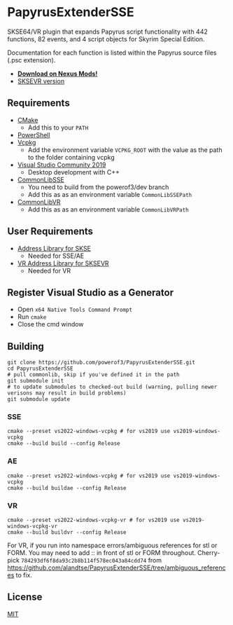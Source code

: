 # PapyrusExtenderSSE

SKSE64/VR plugin that expands Papyrus script functionality with 442 functions, 82 events, and 4 script objects for Skyrim Special Edition.

Documentation for each function is listed within the Papyrus source files (.psc extension).

* **[Download on Nexus Mods!](https://www.nexusmods.com/skyrimspecialedition/mods/22854)**
* [SKSEVR version](https://www.nexusmods.com/skyrimspecialedition/mods/58296)


## Requirements
* [CMake](https://cmake.org/)
	* Add this to your `PATH`
* [PowerShell](https://github.com/PowerShell/PowerShell/releases/latest)
* [Vcpkg](https://github.com/microsoft/vcpkg)
	* Add the environment variable `VCPKG_ROOT` with the value as the path to the folder containing vcpkg
* [Visual Studio Community 2019](https://visualstudio.microsoft.com/)
	* Desktop development with C++
* [CommonLibSSE](https://github.com/powerof3/CommonLibSSE/tree/dev)
	* You need to build from the powerof3/dev branch
	* Add this as as an environment variable `CommonLibSSEPath`
* [CommonLibVR](https://github.com/alandtse/CommonLibVR/tree/vr)
	* Add this as as an environment variable `CommonLibVRPath`

## User Requirements
* [Address Library for SKSE](https://www.nexusmods.com/skyrimspecialedition/mods/32444)
	* Needed for SSE/AE
* [VR Address Library for SKSEVR](https://www.nexusmods.com/skyrimspecialedition/mods/58101)
	* Needed for VR
## Register Visual Studio as a Generator
* Open `x64 Native Tools Command Prompt`
* Run `cmake`
* Close the cmd window

## Building
```
git clone https://github.com/powerof3/PapyrusExtenderSSE.git
cd PapyrusExtenderSSE
# pull commonlib, skip if you've defined it in the path
git submodule init
# to update submodules to checked-out build (warning, pulling newer verisons may result in build problems)
git submodule update
```

### SSE
```
cmake --preset vs2022-windows-vcpkg # for vs2019 use vs2019-windows-vcpkg
cmake --build build --config Release
```
### AE
```
cmake --preset vs2022-windows-vcpkg # for vs2019 use vs2019-windows-vcpkg
cmake --build buildae --config Release
```
### VR
```
cmake --preset vs2022-windows-vcpkg-vr # for vs2019 use vs2019-windows-vcpkg-vr
cmake --build buildvr --config Release
```
For VR, if you run into namespace errors/ambiguous references for stl or FORM. You may need to add :: in front of stl or FORM throughout. Cherry-pick `784293df6f8da93c2b8b114f578ec043a84cdd74` from https://github.com/alandtse/PapyrusExtenderSSE/tree/ambiguous_references to fix.

## License
[MIT](LICENSE)
